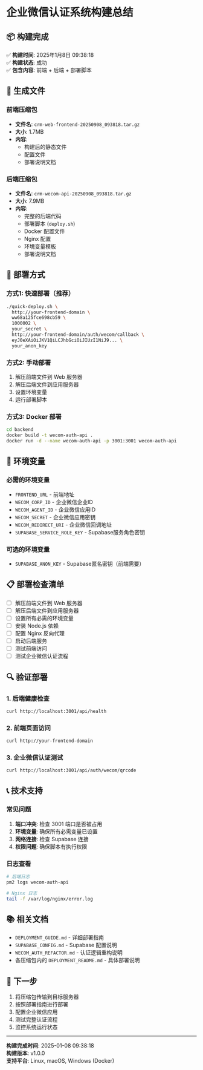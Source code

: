 # 企业微信认证系统构建总结

## 📦 构建完成

✅ **构建时间**: 2025年1月8日 09:38:18  
✅ **构建状态**: 成功  
✅ **包含内容**: 前端 + 后端 + 部署脚本  

## 📁 生成文件

### 前端压缩包
- **文件名**: `crm-web-frontend-20250908_093818.tar.gz`
- **大小**: 1.7MB
- **内容**: 
  - 构建后的静态文件
  - 配置文件
  - 部署说明文档

### 后端压缩包
- **文件名**: `crm-wecom-api-20250908_093818.tar.gz`
- **大小**: 7.9MB
- **内容**:
  - 完整的后端代码
  - 部署脚本 (`deploy.sh`)
  - Docker 配置文件
  - Nginx 配置
  - 环境变量模板
  - 部署说明文档

## 🚀 部署方式

### 方式1: 快速部署（推荐）
```bash
./quick-deploy.sh \
  http://your-frontend-domain \
  ww68a125fce698cb59 \
  1000002 \
  your_secret \
  http://your-frontend-domain/auth/wecom/callback \
  eyJ0eXAiOiJKV1QiLCJhbGciOiJIUzI1NiJ9... \
  your_anon_key
```

### 方式2: 手动部署
1. 解压前端文件到 Web 服务器
2. 解压后端文件到应用服务器
3. 设置环境变量
4. 运行部署脚本

### 方式3: Docker 部署
```bash
cd backend
docker build -t wecom-auth-api .
docker run -d --name wecom-auth-api -p 3001:3001 wecom-auth-api
```

## 🔧 环境变量

### 必需的环境变量
- `FRONTEND_URL` - 前端地址
- `WECOM_CORP_ID` - 企业微信企业ID
- `WECOM_AGENT_ID` - 企业微信应用ID
- `WECOM_SECRET` - 企业微信应用密钥
- `WECOM_REDIRECT_URI` - 企业微信回调地址
- `SUPABASE_SERVICE_ROLE_KEY` - Supabase服务角色密钥

### 可选的环境变量
- `SUPABASE_ANON_KEY` - Supabase匿名密钥（前端需要）

## 📋 部署检查清单

- [ ] 解压前端文件到 Web 服务器
- [ ] 解压后端文件到应用服务器
- [ ] 设置所有必需的环境变量
- [ ] 安装 Node.js 依赖
- [ ] 配置 Nginx 反向代理
- [ ] 启动后端服务
- [ ] 测试前端访问
- [ ] 测试企业微信认证流程

## 🔍 验证部署

### 1. 后端健康检查
```bash
curl http://localhost:3001/api/health
```

### 2. 前端页面访问
```bash
curl http://your-frontend-domain
```

### 3. 企业微信认证测试
```bash
curl http://localhost:3001/api/auth/wecom/qrcode
```

## 📞 技术支持

### 常见问题
1. **端口冲突**: 检查 3001 端口是否被占用
2. **环境变量**: 确保所有必需变量已设置
3. **网络连接**: 检查 Supabase 连接
4. **权限问题**: 确保脚本有执行权限

### 日志查看
```bash
# 后端日志
pm2 logs wecom-auth-api

# Nginx 日志
tail -f /var/log/nginx/error.log
```

## 📚 相关文档

- `DEPLOYMENT_GUIDE.md` - 详细部署指南
- `SUPABASE_CONFIG.md` - Supabase 配置说明
- `WECOM_AUTH_REFACTOR.md` - 认证逻辑重构说明
- 各压缩包内的 `DEPLOYMENT_README.md` - 具体部署说明

## 🎯 下一步

1. 将压缩包传输到目标服务器
2. 按照部署指南进行部署
3. 配置企业微信应用
4. 测试完整认证流程
5. 监控系统运行状态

---

**构建完成时间**: 2025-01-08 09:38:18  
**构建版本**: v1.0.0  
**支持平台**: Linux, macOS, Windows (Docker)
